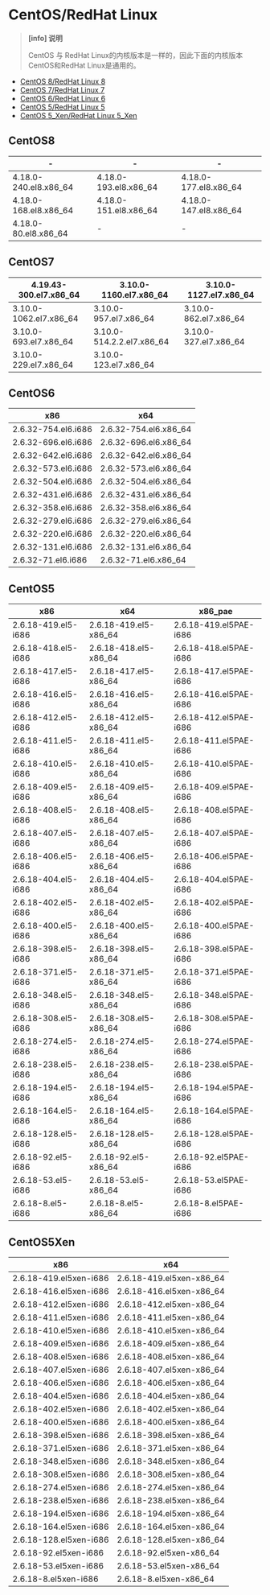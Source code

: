 # CentOS/RedHat Linux

> **\[info] 说明**
>
> CentOS 与 RedHat Linux的内核版本是一样的，因此下面的内核版本CentOS和RedHat Linux是通用的。

* [CentOS 8/RedHat Linux 8](centos.md#centos8)
* [CentOS 7/RedHat Linux 7](centos.md#centos7)
* [CentOS 6/RedHat Linux 6](centos.md#centos6)
* [CentOS 5/RedHat Linux 5](centos.md#centos5)
* [CentOS 5\_Xen/RedHat Linux 5\_Xen](centos.md#centos5xen)

## CentOS8

| -                      | -                      | -                      |
| ---------------------- | ---------------------- | ---------------------- |
| 4.18.0-240.el8.x86\_64 | 4.18.0-193.el8.x86\_64 | 4.18.0-177.el8.x86\_64 |
| 4.18.0-168.el8.x86\_64 | 4.18.0-151.el8.x86\_64 | 4.18.0-147.el8.x86\_64 |
| 4.18.0-80.el8.x86\_64  | -                      | -                      |

## CentOS7

| 4.19.43-300.el7.x86\_64 | 3.10.0-1160.el7.x86\_64    | 3.10.0-1127.el7.x86\_64 |
| ----------------------- | -------------------------- | ----------------------- |
| 3.10.0-1062.el7.x86\_64 | 3.10.0-957.el7.x86\_64     | 3.10.0-862.el7.x86\_64  |
| 3.10.0-693.el7.x86\_64  | 3.10.0-514.2.2.el7.x86\_64 | 3.10.0-327.el7.x86\_64  |
| 3.10.0-229.el7.x86\_64  | 3.10.0-123.el7.x86\_64     |                         |

## CentOS6

| x86                 | x64                    |
| ------------------- | ---------------------- |
| 2.6.32-754.el6.i686 | 2.6.32-754.el6.x86\_64 |
| 2.6.32-696.el6.i686 | 2.6.32-696.el6.x86\_64 |
| 2.6.32-642.el6.i686 | 2.6.32-642.el6.x86\_64 |
| 2.6.32-573.el6.i686 | 2.6.32-573.el6.x86\_64 |
| 2.6.32-504.el6.i686 | 2.6.32-504.el6.x86\_64 |
| 2.6.32-431.el6.i686 | 2.6.32-431.el6.x86\_64 |
| 2.6.32-358.el6.i686 | 2.6.32-358.el6.x86\_64 |
| 2.6.32-279.el6.i686 | 2.6.32-279.el6.x86\_64 |
| 2.6.32-220.el6.i686 | 2.6.32-220.el6.x86\_64 |
| 2.6.32-131.el6.i686 | 2.6.32-131.el6.x86\_64 |
| 2.6.32-71.el6.i686  | 2.6.32-71.el6.x86\_64  |

## CentOS5

| x86                 | x64                    | x86\_pae               |
| ------------------- | ---------------------- | ---------------------- |
| 2.6.18-419.el5-i686 | 2.6.18-419.el5-x86\_64 | 2.6.18-419.el5PAE-i686 |
| 2.6.18-418.el5-i686 | 2.6.18-418.el5-x86\_64 | 2.6.18-418.el5PAE-i686 |
| 2.6.18-417.el5-i686 | 2.6.18-417.el5-x86\_64 | 2.6.18-417.el5PAE-i686 |
| 2.6.18-416.el5-i686 | 2.6.18-416.el5-x86\_64 | 2.6.18-416.el5PAE-i686 |
| 2.6.18-412.el5-i686 | 2.6.18-412.el5-x86\_64 | 2.6.18-412.el5PAE-i686 |
| 2.6.18-411.el5-i686 | 2.6.18-411.el5-x86\_64 | 2.6.18-411.el5PAE-i686 |
| 2.6.18-410.el5-i686 | 2.6.18-410.el5-x86\_64 | 2.6.18-410.el5PAE-i686 |
| 2.6.18-409.el5-i686 | 2.6.18-409.el5-x86\_64 | 2.6.18-409.el5PAE-i686 |
| 2.6.18-408.el5-i686 | 2.6.18-408.el5-x86\_64 | 2.6.18-408.el5PAE-i686 |
| 2.6.18-407.el5-i686 | 2.6.18-407.el5-x86\_64 | 2.6.18-407.el5PAE-i686 |
| 2.6.18-406.el5-i686 | 2.6.18-406.el5-x86\_64 | 2.6.18-406.el5PAE-i686 |
| 2.6.18-404.el5-i686 | 2.6.18-404.el5-x86\_64 | 2.6.18-404.el5PAE-i686 |
| 2.6.18-402.el5-i686 | 2.6.18-402.el5-x86\_64 | 2.6.18-402.el5PAE-i686 |
| 2.6.18-400.el5-i686 | 2.6.18-400.el5-x86\_64 | 2.6.18-400.el5PAE-i686 |
| 2.6.18-398.el5-i686 | 2.6.18-398.el5-x86\_64 | 2.6.18-398.el5PAE-i686 |
| 2.6.18-371.el5-i686 | 2.6.18-371.el5-x86\_64 | 2.6.18-371.el5PAE-i686 |
| 2.6.18-348.el5-i686 | 2.6.18-348.el5-x86\_64 | 2.6.18-348.el5PAE-i686 |
| 2.6.18-308.el5-i686 | 2.6.18-308.el5-x86\_64 | 2.6.18-308.el5PAE-i686 |
| 2.6.18-274.el5-i686 | 2.6.18-274.el5-x86\_64 | 2.6.18-274.el5PAE-i686 |
| 2.6.18-238.el5-i686 | 2.6.18-238.el5-x86\_64 | 2.6.18-238.el5PAE-i686 |
| 2.6.18-194.el5-i686 | 2.6.18-194.el5-x86\_64 | 2.6.18-194.el5PAE-i686 |
| 2.6.18-164.el5-i686 | 2.6.18-164.el5-x86\_64 | 2.6.18-164.el5PAE-i686 |
| 2.6.18-128.el5-i686 | 2.6.18-128.el5-x86\_64 | 2.6.18-128.el5PAE-i686 |
| 2.6.18-92.el5-i686  | 2.6.18-92.el5-x86\_64  | 2.6.18-92.el5PAE-i686  |
| 2.6.18-53.el5-i686  | 2.6.18-53.el5-x86\_64  | 2.6.18-53.el5PAE-i686  |
| 2.6.18-8.el5-i686   | 2.6.18-8.el5-x86\_64   | 2.6.18-8.el5PAE-i686   |

## CentOS5Xen

| x86                    | x64                       |
| ---------------------- | ------------------------- |
| 2.6.18-419.el5xen-i686 | 2.6.18-419.el5xen-x86\_64 |
| 2.6.18-416.el5xen-i686 | 2.6.18-416.el5xen-x86\_64 |
| 2.6.18-412.el5xen-i686 | 2.6.18-412.el5xen-x86\_64 |
| 2.6.18-411.el5xen-i686 | 2.6.18-411.el5xen-x86\_64 |
| 2.6.18-410.el5xen-i686 | 2.6.18-410.el5xen-x86\_64 |
| 2.6.18-409.el5xen-i686 | 2.6.18-409.el5xen-x86\_64 |
| 2.6.18-408.el5xen-i686 | 2.6.18-408.el5xen-x86\_64 |
| 2.6.18-407.el5xen-i686 | 2.6.18-407.el5xen-x86\_64 |
| 2.6.18-406.el5xen-i686 | 2.6.18-406.el5xen-x86\_64 |
| 2.6.18-404.el5xen-i686 | 2.6.18-404.el5xen-x86\_64 |
| 2.6.18-402.el5xen-i686 | 2.6.18-402.el5xen-x86\_64 |
| 2.6.18-400.el5xen-i686 | 2.6.18-400.el5xen-x86\_64 |
| 2.6.18-398.el5xen-i686 | 2.6.18-398.el5xen-x86\_64 |
| 2.6.18-371.el5xen-i686 | 2.6.18-371.el5xen-x86\_64 |
| 2.6.18-348.el5xen-i686 | 2.6.18-348.el5xen-x86\_64 |
| 2.6.18-308.el5xen-i686 | 2.6.18-308.el5xen-x86\_64 |
| 2.6.18-274.el5xen-i686 | 2.6.18-274.el5xen-x86\_64 |
| 2.6.18-238.el5xen-i686 | 2.6.18-238.el5xen-x86\_64 |
| 2.6.18-194.el5xen-i686 | 2.6.18-194.el5xen-x86\_64 |
| 2.6.18-164.el5xen-i686 | 2.6.18-164.el5xen-x86\_64 |
| 2.6.18-128.el5xen-i686 | 2.6.18-128.el5xen-x86\_64 |
| 2.6.18-92.el5xen-i686  | 2.6.18-92.el5xen-x86\_64  |
| 2.6.18-53.el5xen-i686  | 2.6.18-53.el5xen-x86\_64  |
| 2.6.18-8.el5xen-i686   | 2.6.18-8.el5xen-x86\_64   |
